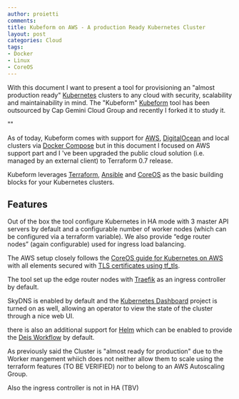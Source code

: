 ```yaml
---
author: proietti
comments:
title: Kubeform on AWS - A production Ready Kubernetes Cluster 
layout: post
categories: Cloud
tags:
- Docker
- Linux
- CoreOS
---
```

<div class="message">

With this document I want  to present a tool for provisioning an "almost  production ready"  <a href="https://kubernetes.io">Kubernetes</a> clusters to any cloud with security, scalability and maintainability in mind. The "Kubeform"    <a href="https://github.com/Capgemini/kubeform">Kubeform</a> tool has been outsourced by Cap Gemini Cloud Group and recently I forked it to  study it.
</div>
"<!-- more -->"

<p>As of today, Kubeform comes with support for <a href="https://aws.amazon.com/">AWS</a>, <a href="https://www.digitalocean.com/">DigitalOcean</a> and local clusters via <a href="https://www.docker.com/products/docker-compose">Docker Compose</a> but in this document I focused on AWS support part and I 've been upgraded the public cloud solution (i.e. managed by an external client)  to  Terraform 0.7 release. 

<p>Kubeform leverages <a href="https://terraform.io">Terraform</a>, <a href="https://ansible.com">Ansible</a> and <a href="https://coreos.com">CoreOS</a> as the basic building blocks for your Kubernetes clusters.

<h2 id="features">Features</h2>

<p>Out of the box the tool configure Kubernetes in HA mode with 3 master API servers by default and a configurable number of worker nodes (which can be configured via a terraform variable). We also provide “edge router nodes” (again configurable) used for ingress load balancing.</p>

<p>The AWS setup closely follows the <a href="https://coreos.com/kubernetes/docs/latest/">CoreOS guide for Kubernetes on AWS</a> with all elements secured with <a href="https://github.com/Capgemini/tf_tls">TLS certificates using tf_tls</a>.</p>

<p>The tool set up the edge router nodes with <a href="https://traefik.github.io/">Traefik</a> as an ingress controller by default. </p>

<p>SkyDNS is enabled by default and the <a href="https://github.com/kubernetes/dashboard">Kubernetes Dashboard</a> project is turned on as well, allowing an operator to view the state of the cluster through a nice web UI.</p>

<p>there is also an additional support for <a href="https://github.com/helm/helm">Helm</a> which can be enabled to provide the <a href="https://github.com/deis/workflow">Deis Workflow</a> by default.</p>

<p>As previously said the Cluster is "almost ready for production" due to the Worker mangement whiich does not neither allow them to scale using the terraform features (TO BE VERIFIED) nor to  belong to an AWS Autoscaling Group.<p>

<p> Also the ingress controller is not in HA (TBV)<p>
